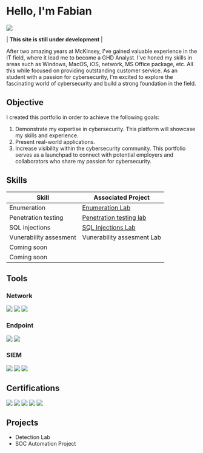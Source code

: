 # Hello, I'm Fabian
<a href="https://www.linkedin.com/in/fabi%C3%A1n-robles-ram%C3%ADrez-344175234/"><img src="https://img.shields.io/badge/-LinkedIn-0072b1?&style=for-the-badge&logo=linkedin&logoColor=white" /></a>

| **This site is still under development** |

After two amazing years at McKinsey, I've gained valuable experience in the IT field, where it lead me to become a GHD Analyst.
I've honed my skills in areas such as Windows, MacOS, iOS, network, MS Office package, etc. All this while focused on providing outstanding customer service.
As an student with a passion for cybersecurity, I'm excited to explore the fascinating world of cybersecurity and build a strong foundation in the field.

## Objective
I created this portfolio in order to achieve the following goals:

1. Demonstrate my expertise in cybersecurity. This platform will showcase my skills and experience.
2. Present real-world applications.
3. Increase visibility within the cybersecurity community. This portfolio serves as a launchpad to connect with potential employers and collaborators who share my passion for cybersecurity.

## Skills

| Skill                                         | Associated Project         |
|-----------------------------------------------|----------------------------|
| Enumeration          | <a href="https://github.com/Fabian-R/Enumeration-Lab">Enumeration Lab</a>|
| Penetration testing | <a href="https://github.com/Fabian-R/Pentesting-Lab">Penetration testing lab</a>|
| SQL injections         | <a href="https://github.com/Fabian-R/SQL_INJECTIONS-LAB">SQL Injections Lab</a>| 
| Vunerability assesment      | Vunerability assesment Lab|
| Coming soon                 | |
| Coming soon | |

## Tools

### Network
<div>
    <img src="https://img.shields.io/badge/-Wireshark-1679A7?&style=for-the-badge&logo=Wireshark&logoColor=white" />
    <img src="https://img.shields.io/badge/-Suricata-EF3B2D?&style=for-the-badge&logo=Suricata&logoColor=white" />
    <img src="https://img.shields.io/badge/-Zeek-777BB4?&style=for-the-badge&logo=Zeek&logoColor=white" />
</div>

### Endpoint
<div>
    <img src="https://img.shields.io/badge/-Microsoft_Defender_for_Endpoint-00A4EF?&style=for-the-badge&logo=Microsoft&logoColor=white" />
    <img src="https://img.shields.io/badge/-Velociraptor-4B275F?&style=for-the-badge&logo=Velociraptor&logoColor=white" />
</div>

### SIEM
<div>
    <img src="https://img.shields.io/badge/-Microsoft_Sentinel-0078D4?&style=for-the-badge&logo=Microsoft&logoColor=white" />
    <img src="https://img.shields.io/badge/-Splunk-000000?&style=for-the-badge&logo=Splunk&logoColor=white" />
    <img src="https://img.shields.io/badge/-Elastic-005571?&style=for-the-badge&logo=Elastic&logoColor=white" />
</div>

## Certifications
<div>
<img src="https://img.shields.io/badge/-Security%2B-FF0000?&style=for-the-badge&logo=CompTIA&logoColor=white" />
<img src="https://img.shields.io/badge/-Network%2B-007ACC?&style=for-the-badge&logo=CompTIA&logoColor=white" />
<img src="https://img.shields.io/badge/-A%2B-4D4D4D?&style=for-the-badge&logo=CompTIA&logoColor=white" />
<img src="https://img.shields.io/badge/-CDSA-006400?&style=for-the-badge&logoColor=white" />
<img src="https://img.shields.io/badge/-CCD-000080?&style=for-the-badge&logoColor=white" />
</div>

## Projects
- Detection Lab
- SOC Automation Project
